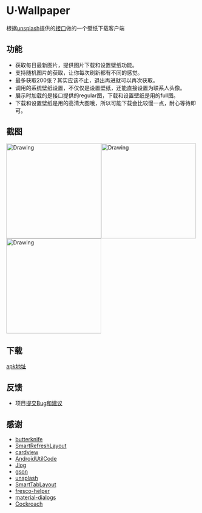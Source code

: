# U·Wallpaper
根据[unsplash](https://unsplash.com)提供的[接口](https://unsplash.com/developers)做的一个壁纸下载客户端

## 功能
* 获取每日最新图片，提供图片下载和设置壁纸功能。  
* 支持随机图片的获取，让你每次刷新都有不同的感觉。
* 最多获取200张？其实应该不止，退出再进就可以再次获取。
* 调用的系统壁纸设置，不仅仅是设置壁纸，还能直接设置为联系人头像。
* 展示时加载的是接口提供的regular图，下载和设置壁纸是用的full图。
* 下载和设置壁纸是用的高清大图哦，所以可能下载会比较慢一点，耐心等待即可。

## 截图
<img src="https://github.com/zhoujia456888/Uwallpaper2/blob/master/device-2018-03-02-114848.png" alt="Drawing" width="250px" /><img src="https://github.com/zhoujia456888/Uwallpaper2/blob/master/device-2018-03-02-114906.png" alt="Drawing" width="250px" />
<img src="https://github.com/zhoujia456888/Uwallpaper2/blob/master/device-2018-03-02-114920.png" alt="Drawing" width="250px" />


## 下载


[apk地址](https://github.com/zhoujia456888/Uwallpaper2/relea/release/U·Wallpaper_v1.0_relea.apk)


## 反馈
* 项目[提交Bug和建议](https://github.com/zhoujia456888/Uwallpaper2/issues)

## 感谢
* [butterknife](https://github.com/JakeWharton/butterknife)  
* [SmartRefreshLayout](https://github.com/scwang90/SmartRefreshLayout)
* [cardview](https://github.com/dandar3/android-support-v7-cardview)
* [AndroidUtilCode](https://github.com/hoangkien0705/Android-UtilCode)
* [Jlog](https://github.com/zhoujia456888/JLog)
* [gson](https://github.com/google/gson)
* [unsplash](https://github.com/KeenenCharles/AndroidUnplash)
* [SmartTabLayout](https://github.com/ogaclejapan/SmartTabLayout)
* [fresco-helper](https://github.com/hpdx/fresco-helper)
* [material-dialogs](https://github.com/afollestad/material-dialogs)
* [Cockroach](https://github.com/android-notes/Cockroach)

